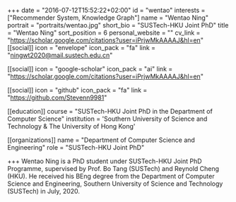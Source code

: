 +++
date = "2016-07-12T15:52:22+02:00"
id = "wentao"
interests = ["Recommender System, Knowledge Graph"]
name = "Wentao Ning"
portrait = "portraits/wentao.jpg"
short_bio = "SUSTech-HKU Joint PhD"
title = "Wentao Ning"
sort_position = 6
personal_website = ""
cv_link = "https://scholar.google.com/citations?user=iPrjwMkAAAAJ&hl=en"
[[social]]
    icon = "envelope"
    icon_pack = "fa"
    link = "ningwt2020@mail.sustech.edu.cn"

[[social]]
    icon = "google-scholar"
    icon_pack = "ai"
    link = "https://scholar.google.com/citations?user=iPrjwMkAAAAJ&hl=en"

[[social]]
    icon = "github"
    icon_pack = "fa"
    link = "https://github.com/Stevenn9981"

[[education]]
    course = "SUSTech-HKU Joint PhD in the Department of Computer Science"
    institution = 'Southern University of Science and Technology & The University of Hong Kong'
 

[[organizations]]
    name = "Department of Computer Science and Engineering"
    role = "SUSTech-HKU Joint PhD"

+++
Wentao Ning is a PhD student under SUSTech-HKU Joint PhD Programme, supervised by Prof. Bo Tang (SUSTech) and Reynold Cheng (HKU). He received his BEng degree from the Department of Computer Science and Engineering, Southern University of Science and Technology (SUSTech) in July, 2020.

